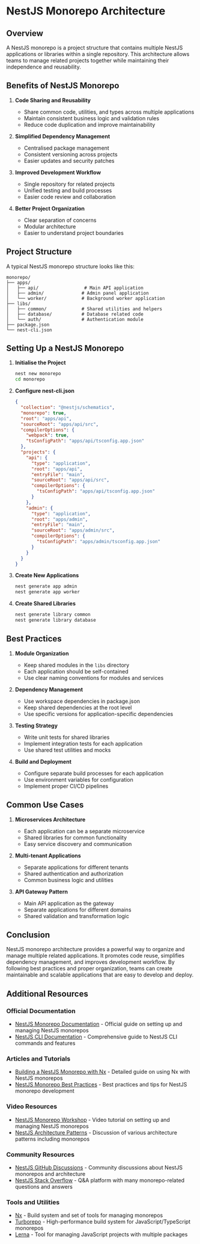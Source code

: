 # NestJS Monorepo Architecture

## Overview

A NestJS monorepo is a project structure that contains multiple NestJS applications or libraries within a single repository. This architecture allows teams to manage related projects together while maintaining their independence and reusability.

## Benefits of NestJS Monorepo

1. **Code Sharing and Reusability**
   - Share common code, utilities, and types across multiple applications
   - Maintain consistent business logic and validation rules
   - Reduce code duplication and improve maintainability

2. **Simplified Dependency Management**
   - Centralised package management
   - Consistent versioning across projects
   - Easier updates and security patches

3. **Improved Development Workflow**
   - Single repository for related projects
   - Unified testing and build processes
   - Easier code review and collaboration

4. **Better Project Organization**
   - Clear separation of concerns
   - Modular architecture
   - Easier to understand project boundaries

## Project Structure

A typical NestJS monorepo structure looks like this:

```
monorepo/
├── apps/
│   ├── api/                 # Main API application
│   ├── admin/              # Admin panel application
│   └── worker/             # Background worker application
├── libs/
│   ├── common/             # Shared utilities and helpers
│   ├── database/           # Database related code
│   └── auth/               # Authentication module
├── package.json
└── nest-cli.json
```

## Setting Up a NestJS Monorepo

1. **Initialise the Project**
   ```bash
   nest new monorepo
   cd monorepo
   ```

2. **Configure nest-cli.json**
   ```json
   {
     "collection": "@nestjs/schematics",
     "monorepo": true,
     "root": "apps/api",
     "sourceRoot": "apps/api/src",
     "compilerOptions": {
       "webpack": true,
       "tsConfigPath": "apps/api/tsconfig.app.json"
     },
     "projects": {
       "api": {
         "type": "application",
         "root": "apps/api",
         "entryFile": "main",
         "sourceRoot": "apps/api/src",
         "compilerOptions": {
           "tsConfigPath": "apps/api/tsconfig.app.json"
         }
       },
       "admin": {
         "type": "application",
         "root": "apps/admin",
         "entryFile": "main",
         "sourceRoot": "apps/admin/src",
         "compilerOptions": {
           "tsConfigPath": "apps/admin/tsconfig.app.json"
         }
       }
     }
   }
   ```

3. **Create New Applications**
   ```bash
   nest generate app admin
   nest generate app worker
   ```

4. **Create Shared Libraries**
   ```bash
   nest generate library common
   nest generate library database
   ```

## Best Practices

1. **Module Organization**
   - Keep shared modules in the `libs` directory
   - Each application should be self-contained
   - Use clear naming conventions for modules and services

2. **Dependency Management**
   - Use workspace dependencies in package.json
   - Keep shared dependencies at the root level
   - Use specific versions for application-specific dependencies

3. **Testing Strategy**
   - Write unit tests for shared libraries
   - Implement integration tests for each application
   - Use shared test utilities and mocks

4. **Build and Deployment**
   - Configure separate build processes for each application
   - Use environment variables for configuration
   - Implement proper CI/CD pipelines

## Common Use Cases

1. **Microservices Architecture**
   - Each application can be a separate microservice
   - Shared libraries for common functionality
   - Easy service discovery and communication

2. **Multi-tenant Applications**
   - Separate applications for different tenants
   - Shared authentication and authorization
   - Common business logic and utilities

3. **API Gateway Pattern**
   - Main API application as the gateway
   - Separate applications for different domains
   - Shared validation and transformation logic

## Conclusion

NestJS monorepo architecture provides a powerful way to organize and manage multiple related applications. It promotes code reuse, simplifies dependency management, and improves development workflow. By following best practices and proper organization, teams can create maintainable and scalable applications that are easy to develop and deploy. 

## Additional Resources

### Official Documentation
- [NestJS Monorepo Documentation](https://docs.nestjs.com/cli/monorepo) - Official guide on setting up and managing NestJS monorepos
- [NestJS CLI Documentation](https://docs.nestjs.com/cli/overview) - Comprehensive guide to NestJS CLI commands and features

### Articles and Tutorials
- [Building a NestJS Monorepo with Nx](https://blog.nrwl.io/monorepos-with-nestjs-7c0b2f3f0c5c) - Detailed guide on using Nx with NestJS monorepos
- [NestJS Monorepo Best Practices](https://dev.to/nestjs/building-a-nestjs-monorepo-application-1c4i) - Best practices and tips for NestJS monorepo development

### Video Resources
- [NestJS Monorepo Workshop](https://www.youtube.com/watch?v=2n3xS89TJMI) - Video tutorial on setting up and managing NestJS monorepos
- [NestJS Architecture Patterns](https://www.youtube.com/watch?v=3jNlIGDRkvQ) - Discussion of various architecture patterns including monorepos

### Community Resources
- [NestJS GitHub Discussions](https://github.com/nestjs/nest/discussions) - Community discussions about NestJS monorepos and architecture
- [NestJS Stack Overflow](https://stackoverflow.com/questions/tagged/nestjs) - Q&A platform with many monorepo-related questions and answers

### Tools and Utilities
- [Nx](https://nx.dev/) - Build system and set of tools for managing monorepos
- [Turborepo](https://turborepo.org/) - High-performance build system for JavaScript/TypeScript monorepos
- [Lerna](https://lerna.js.org/) - Tool for managing JavaScript projects with multiple packages 